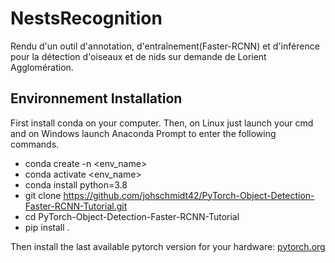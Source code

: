 # NestsRecognition
Rendu d'un outil d'annotation, d'entraînement(Faster-RCNN) et d'inférence pour la détection d'oiseaux et de nids sur demande de Lorient Agglomération.

## Environnement Installation  
First install conda on your computer. Then, on Linux just launch your cmd and on Windows launch Anaconda Prompt to enter the following commands.

- conda create -n <env_name>
- conda activate <env_name>
- conda install python=3.8
- git clone https://github.com/johschmidt42/PyTorch-Object-Detection-Faster-RCNN-Tutorial.git
- cd PyTorch-Object-Detection-Faster-RCNN-Tutorial
- pip install .

Then install the last available pytorch version for your hardware: [pytorch.org](https://pytorch.org)
